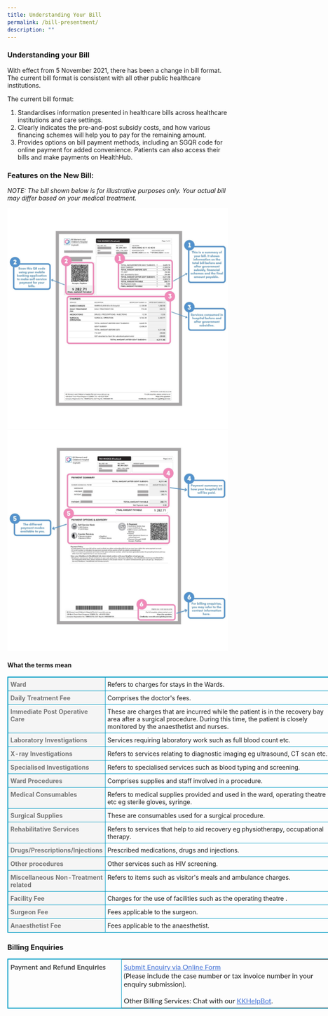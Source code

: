 ```yaml
---
title: Understanding Your Bill
permalink: /bill-presentment/
description: ""
---
```

### Understanding your Bill

With effect from 5 November 2021, there has been a change in bill format. The current bill format is consistent with all other public healthcare institutions.

The current bill format:

1.   Standardises information presented in healthcare bills across healthcare institutions and care settings.
2.   Clearly indicates the pre-and-post subsidy costs, and how various financing schemes will help you to pay for the remaining amount.
3.   Provides options on bill payment methods, including an SGQR code for online payment for added convenience. Patients can also access their bills and make payments on HealthHub.

### Features on the New Bill:
_NOTE: The bill shown below is for illustrative purposes only. Your actual bill may differ based on your medical treatment._

<img src="/images/bill1.jpg">  
<img src="/images/bill2.jpg">

#### **What the terms mean**

<table class="ms-rteTable-5" cellspacing="5" cellpadding="5" style="box-sizing: border-box; border: 1px solid rgb(0, 154, 195); border-collapse: collapse; border-spacing: 0px; background-color: transparent; width: 740px; font-size: 16px;"><tbody style="box-sizing: border-box; font-size: 14px;"><tr class="ms-rteTableEvenRow-5" style="box-sizing: border-box; font-size: 14px;"><th align="left" class="ms-rteTableFirstCol-5" bgcolor="#f5f5f5" scope="row" style="box-sizing: border-box; padding: 7px 5px 6px; text-align: left; vertical-align: top; color: rgb(119, 119, 119); font-weight: normal; border: 1px solid rgb(0, 154, 195); width: 221.625px; font-size: 14px;"><strong style="box-sizing: border-box; font-weight: 700; font-size: 14px;">Ward</strong><br style="box-sizing: border-box; font-size: 14px;"></th><td class="ms-rteTableOddCol-5" style="box-sizing: border-box; padding: 7px 5px 6px; vertical-align: top; border: 1px solid rgb(0, 154, 195); width: 517.162px; font-size: 14px;">Refers to charges for stays in the Wards.</td></tr><tr class="ms-rteTableOddRow-5" style="box-sizing: border-box; font-size: 14px;"><th align="left" class="ms-rteTableFirstCol-5" bgcolor="#f5f5f5" scope="row" style="box-sizing: border-box; padding: 7px 5px 6px; text-align: left; vertical-align: top; color: rgb(119, 119, 119); font-weight: normal; border: 1px solid rgb(0, 154, 195); width: 221.625px; font-size: 14px;"><strong style="box-sizing: border-box; font-weight: 700; font-size: 14px;">Daily Treatment Fee</strong><br style="box-sizing: border-box; font-size: 14px;"></th><td class="ms-rteTableOddCol-5" style="box-sizing: border-box; padding: 7px 5px 6px; vertical-align: top; border: 1px solid rgb(0, 154, 195); width: 517.162px; font-size: 14px;">Comprises the doctor's fees.</td></tr><tr class="ms-rteTableEvenRow-5" style="box-sizing: border-box; font-size: 14px;"><th align="left" class="ms-rteTableFirstCol-5" bgcolor="#f5f5f5" scope="row" style="box-sizing: border-box; padding: 7px 5px 6px; text-align: left; vertical-align: top; color: rgb(119, 119, 119); font-weight: normal; border: 1px solid rgb(0, 154, 195); width: 221.625px; font-size: 14px;"><strong style="box-sizing: border-box; font-weight: 700; font-size: 14px;">Immediate Post Operative Care</strong></th><td class="ms-rteTableOddCol-5" style="box-sizing: border-box; padding: 7px 5px 6px; vertical-align: top; border: 1px solid rgb(0, 154, 195); width: 517.162px; font-size: 14px;">These are charges that are incurred while the patient is in the recovery bay area after a surgical procedure. During this time, the patient is closely monitored by the anaesthetist and nurses.</td></tr><tr class="ms-rteTableOddRow-5" style="box-sizing: border-box; font-size: 14px;"><th align="left" class="ms-rteTableFirstCol-5" bgcolor="#f5f5f5" scope="row" style="box-sizing: border-box; padding: 7px 5px 6px; text-align: left; vertical-align: top; color: rgb(119, 119, 119); font-weight: normal; border: 1px solid rgb(0, 154, 195); width: 221.625px; font-size: 14px;"><strong style="box-sizing: border-box; font-weight: 700; font-size: 14px;">Laboratory Investigations</strong></th><td class="ms-rteTableOddCol-5" style="box-sizing: border-box; padding: 7px 5px 6px; vertical-align: top; border: 1px solid rgb(0, 154, 195); width: 517.162px; font-size: 14px;">Services requiring laboratory work such as full blood count etc.</td></tr><tr class="ms-rteTableEvenRow-5" style="box-sizing: border-box; font-size: 14px;"><th align="left" class="ms-rteTableFirstCol-5" bgcolor="#f5f5f5" scope="row" style="box-sizing: border-box; padding: 7px 5px 6px; text-align: left; vertical-align: top; color: rgb(119, 119, 119); font-weight: normal; border: 1px solid rgb(0, 154, 195); width: 221.625px; font-size: 14px;"><strong style="box-sizing: border-box; font-weight: 700; font-size: 14px;">X-ray Investigations</strong><br style="box-sizing: border-box; font-size: 14px;"></th><td class="ms-rteTableOddCol-5" style="box-sizing: border-box; padding: 7px 5px 6px; vertical-align: top; border: 1px solid rgb(0, 154, 195); width: 517.162px; font-size: 14px;">Refers to services relating to diagnostic imaging eg ultrasound, CT scan etc.</td></tr><tr class="ms-rteTableOddRow-5" style="box-sizing: border-box; font-size: 14px;"><th align="left" class="ms-rteTableFirstCol-5" bgcolor="#f5f5f5" scope="row" style="box-sizing: border-box; padding: 7px 5px 6px; text-align: left; vertical-align: top; color: rgb(119, 119, 119); font-weight: normal; border: 1px solid rgb(0, 154, 195); width: 221.625px; font-size: 14px;"><strong style="box-sizing: border-box; font-weight: 700; font-size: 14px;">Specialised Investigations</strong></th><td class="ms-rteTableOddCol-5" style="box-sizing: border-box; padding: 7px 5px 6px; vertical-align: top; border: 1px solid rgb(0, 154, 195); width: 517.162px; font-size: 14px;">Refers to specialised services such as blood typing and screening.</td></tr><tr class="ms-rteTableEvenRow-5" style="box-sizing: border-box; font-size: 14px;"><th align="left" class="ms-rteTableFirstCol-5" bgcolor="#f5f5f5" scope="row" style="box-sizing: border-box; padding: 7px 5px 6px; text-align: left; vertical-align: top; color: rgb(119, 119, 119); font-weight: normal; border: 1px solid rgb(0, 154, 195); width: 221.625px; font-size: 14px;"><strong style="box-sizing: border-box; font-weight: 700; font-size: 14px;">Ward Procedures</strong><br style="box-sizing: border-box; font-size: 14px;"></th><td class="ms-rteTableOddCol-5" style="box-sizing: border-box; padding: 7px 5px 6px; vertical-align: top; border: 1px solid rgb(0, 154, 195); width: 517.162px; font-size: 14px;">Comprises supplies and staff involved in a procedure.</td></tr><tr class="ms-rteTableOddRow-5" style="box-sizing: border-box; font-size: 14px;"><th align="left" class="ms-rteTableFirstCol-5" bgcolor="#f5f5f5" scope="row" style="box-sizing: border-box; padding: 7px 5px 6px; text-align: left; vertical-align: top; color: rgb(119, 119, 119); font-weight: normal; border: 1px solid rgb(0, 154, 195); width: 221.625px; font-size: 14px;"><strong style="box-sizing: border-box; font-weight: 700; font-size: 14px;">Medical Consumables</strong></th><td class="ms-rteTableOddCol-5" style="box-sizing: border-box; padding: 7px 5px 6px; vertical-align: top; border: 1px solid rgb(0, 154, 195); width: 517.162px; font-size: 14px;">Refers to medical supplies provided and used in the ward, operating theatre etc eg sterile gloves, syringe.<br style="box-sizing: border-box; font-size: 14px;"></td></tr><tr class="ms-rteTableEvenRow-5" style="box-sizing: border-box; font-size: 14px;"><th align="left" class="ms-rteTableFirstCol-5" bgcolor="#f5f5f5" scope="row" style="box-sizing: border-box; padding: 7px 5px 6px; text-align: left; vertical-align: top; color: rgb(119, 119, 119); font-weight: normal; border: 1px solid rgb(0, 154, 195); width: 221.625px; font-size: 14px;"><strong style="box-sizing: border-box; font-weight: 700; font-size: 14px;">Surgical Supplies</strong></th><td class="ms-rteTableOddCol-5" style="box-sizing: border-box; padding: 7px 5px 6px; vertical-align: top; border: 1px solid rgb(0, 154, 195); width: 517.162px; font-size: 14px;">These are consumables used for a surgical procedure.</td></tr><tr class="ms-rteTableOddRow-5" style="box-sizing: border-box; font-size: 14px;"><th align="left" class="ms-rteTableFirstCol-5" bgcolor="#f5f5f5" scope="row" style="box-sizing: border-box; padding: 7px 5px 6px; text-align: left; vertical-align: top; color: rgb(119, 119, 119); font-weight: normal; border: 1px solid rgb(0, 154, 195); width: 221.625px; font-size: 14px;"><strong style="box-sizing: border-box; font-weight: 700; font-size: 14px;">Rehabilitative Services</strong></th><td class="ms-rteTableOddCol-5" style="box-sizing: border-box; padding: 7px 5px 6px; vertical-align: top; border: 1px solid rgb(0, 154, 195); width: 517.162px; font-size: 14px;">Refers to services that help to aid recovery eg physiotherapy, occupational therapy.</td></tr><tr class="ms-rteTableEvenRow-5" style="box-sizing: border-box; font-size: 14px;"><th align="left" class="ms-rteTableFirstCol-5" bgcolor="#f5f5f5" scope="row" style="box-sizing: border-box; padding: 7px 5px 6px; text-align: left; vertical-align: top; color: rgb(119, 119, 119); font-weight: normal; border: 1px solid rgb(0, 154, 195); width: 221.625px; font-size: 14px;"><strong style="box-sizing: border-box; font-weight: 700; font-size: 14px;">Drugs/Prescriptions/Injections</strong></th><td class="ms-rteTableOddCol-5" style="box-sizing: border-box; padding: 7px 5px 6px; vertical-align: top; border: 1px solid rgb(0, 154, 195); width: 517.162px; font-size: 14px;">Prescribed medications, drugs and injections.</td></tr><tr class="ms-rteTableOddRow-5" style="box-sizing: border-box; font-size: 14px;"><th align="left" class="ms-rteTableFirstCol-5" bgcolor="#f5f5f5" scope="row" style="box-sizing: border-box; padding: 7px 5px 6px; text-align: left; vertical-align: top; color: rgb(119, 119, 119); font-weight: normal; border: 1px solid rgb(0, 154, 195); width: 221.625px; font-size: 14px;"><strong style="box-sizing: border-box; font-weight: 700; font-size: 14px;">Other procedures</strong></th><td class="ms-rteTableOddCol-5" style="box-sizing: border-box; padding: 7px 5px 6px; vertical-align: top; border: 1px solid rgb(0, 154, 195); width: 517.162px; font-size: 14px;">Other services such as HIV screening.</td></tr><tr class="ms-rteTableEvenRow-5" style="box-sizing: border-box; font-size: 14px;"><th align="left" class="ms-rteTableFirstCol-5" bgcolor="#f5f5f5" scope="row" style="box-sizing: border-box; padding: 7px 5px 6px; text-align: left; vertical-align: top; color: rgb(119, 119, 119); font-weight: normal; border: 1px solid rgb(0, 154, 195); width: 221.625px; font-size: 14px;"><strong style="box-sizing: border-box; font-weight: 700; font-size: 14px;">Miscellaneous Non-Treatment related</strong></th><td class="ms-rteTableOddCol-5" style="box-sizing: border-box; padding: 7px 5px 6px; vertical-align: top; border: 1px solid rgb(0, 154, 195); width: 517.162px; font-size: 14px;">Refers to items such as&nbsp;visitor's meals and ambulance charges.</td></tr><tr class="ms-rteTableOddRow-5" style="box-sizing: border-box; font-size: 14px;"><th align="left" class="ms-rteTableFirstCol-5" bgcolor="#f5f5f5" scope="row" style="box-sizing: border-box; padding: 7px 5px 6px; text-align: left; vertical-align: top; color: rgb(119, 119, 119); font-weight: normal; border: 1px solid rgb(0, 154, 195); width: 221.625px; font-size: 14px;"><strong style="box-sizing: border-box; font-weight: 700; font-size: 14px;">Facility Fee</strong></th><td class="ms-rteTableOddCol-5" style="box-sizing: border-box; padding: 7px 5px 6px; vertical-align: top; border: 1px solid rgb(0, 154, 195); width: 517.162px; font-size: 14px;">Charges for the use of facilities such as the operating theatre .</td></tr><tr class="ms-rteTableEvenRow-5" style="box-sizing: border-box; font-size: 14px;"><th align="left" class="ms-rteTableFirstCol-5" bgcolor="#f5f5f5" scope="row" style="box-sizing: border-box; padding: 7px 5px 6px; text-align: left; vertical-align: top; color: rgb(119, 119, 119); font-weight: normal; border: 1px solid rgb(0, 154, 195); width: 221.625px; font-size: 14px;"><strong style="box-sizing: border-box; font-weight: 700; font-size: 14px;">Surgeon Fee</strong></th><td class="ms-rteTableOddCol-5" style="box-sizing: border-box; padding: 7px 5px 6px; vertical-align: top; border: 1px solid rgb(0, 154, 195); width: 517.162px; font-size: 14px;">Fees applicable to the surgeon.</td></tr><tr class="ms-rteTableOddRow-5" style="box-sizing: border-box; font-size: 14px;"><th align="left" class="ms-rteTableFirstCol-5" bgcolor="#f5f5f5" scope="row" style="box-sizing: border-box; padding: 7px 5px 6px; text-align: left; vertical-align: top; color: rgb(119, 119, 119); font-weight: normal; border: 1px solid rgb(0, 154, 195); width: 221.625px; font-size: 14px;"><strong style="box-sizing: border-box; font-weight: 700; font-size: 14px;">Anaesthetist Fee</strong></th><td class="ms-rteTableOddCol-5" style="box-sizing: border-box; padding: 7px 5px 6px; vertical-align: top; border: 1px solid rgb(0, 154, 195); width: 517.162px; font-size: 14px;">Fees applicable to the anaesthetist.</td></tr></tbody></table>

  ### Billing Enquiries

<table style="box-sizing: inherit; font-family: Lato, sans-serif; border-collapse: collapse; border-spacing: 0px; width: 740px; border: 1px solid rgb(0, 154, 195); font-size: 16px;"><tbody style="box-sizing: border-box; font-family: Lato, sans-serif; font-size: 16px;"><tr style="box-sizing: inherit; font-family: Lato, sans-serif; font-size: 16px;"><td class="ms-rteTableEvenCol-5" style="box-sizing: border-box; font-family: Lato, sans-serif; padding: 7px 5px 6px; text-align: left; vertical-align: top; border: 1px solid rgb(0, 154, 195); width: 258.65px;"><strong style="box-sizing: border-box; font-family: inherit; color: rgb(72, 72, 72); font-weight: 700;">Payment and Refund Enquiries</strong></td><td class="ms-rteTableOddCol-5" style="box-sizing: border-box; font-family: Lato, sans-serif; padding: 7px 5px 6px; text-align: left; vertical-align: top; border: 1px; width: 480.35px; font-size: 16px;"><a href="https://for.sg/askshs" style="box-sizing: inherit; font-family: Lato, sans-serif; color: rgb(67, 114, 214); cursor: pointer; text-decoration: underline; margin-bottom: 2rem; line-height: 1.25;">Submit Enquiry via Online Form</a><br style="box-sizing: inherit; font-family: Lato, sans-serif;">(Please include the case number or tax invoice number in your enquiry submission).<br style="box-sizing: inherit; font-family: Lato, sans-serif;"><br style="box-sizing: inherit; font-family: Lato, sans-serif;">Other Billing Services: Chat with our<span>&nbsp;</span><a href="https://www.kkh.com.sg/about-kkh/contact-us" style="box-sizing: inherit; font-family: Lato, sans-serif; color: rgb(67, 114, 214); cursor: pointer; text-decoration: underline; margin-bottom: 2rem; line-height: 1.25;">KKHelpBot</a>.</td></tr></tbody></table>